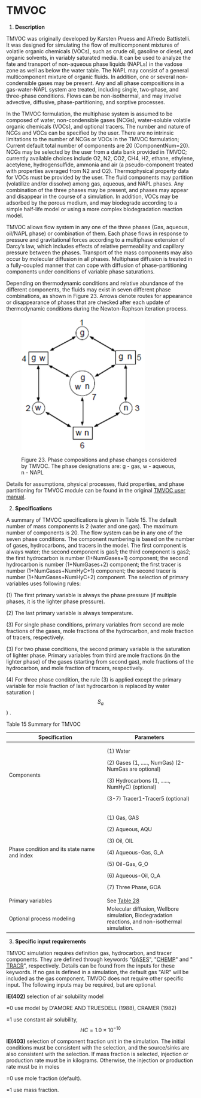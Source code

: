 # TMVOC

1. **Description**

TMVOC was originally developed by Karsten Pruess and Alfredo Battistelli. It was designed for simulating the flow of multicomponent mixtures of volatile organic chemicals (VOCs), such as crude oil, gasoline or diesel, and organic solvents, in variably saturated media. It can be used to analyze the fate and transport of non-aqueous phase liquids (NAPLs) in the vadose zone as well as below the water table. The NAPL may consist of a general multicomponent mixture of organic fluids. In addition, one or several non-condensible gases may be present. Any and all phase compositions in a gas-water-NAPL system are treated, including single, two-phase, and three-phase conditions. Flows can be non-isothermal, and may involve advective, diffusive, phase-partitioning, and sorptive processes.&#x20;

In the TMVOC formulation, the multiphase system is assumed to be composed of water, non-condensible gases (NCGs), water-soluble volatile organic chemicals (VOCs), and optional tracers. The number and nature of NCGs and VOCs can be specified by the user. There are no intrinsic limitations to the number of NCGs or VOCs in the TMVOC formulation; Current default total number of components are 20 (ComponentNum=20).  NCGs may be selected by the user from a data bank provided in TMVOC; currently available choices include O2, N2, CO2, CH4, H2, ethane, ethylene, acetylene,   hydrogensulfide, ammonia and air (a pseudo-component treated with properties averaged from N2 and O2).  Thermophysical property data for VOCs must be provided by the user. The fluid components may partition (volatilize and/or dissolve) among gas, aqueous, and NAPL phases. Any combination of the three phases may be present, and phases may appear and disappear in the course of a simulation. In addition, VOCs may be adsorbed by the porous medium, and may biodegrade according to a simple half-life model or using a more complex biodegradation reaction model.

TMVOC allows flow system in any one of the three phases (Gas, aqueous, oil/NAPL phase) or combination of them.  Each phase flows in response to pressure and gravitational forces according to a multiphase extension of Darcy’s law, which includes effects of relative permeability and capillary pressure between the phases. Transport of the mass components may also occur by molecular diffusion in all phases. Multiphase diffusion is treated in a fully-coupled manner that can cope with diffusion of phase-partitioning components under conditions of variable phase saturations.&#x20;

Depending on thermodynamic conditions and relative abundance of the different components, the fluids may exist in seven different phase combinations, as shown in Figure 23. Arrows denote routes for appearance or disappearance of phases that are checked after each update of thermodynamic conditions during the Newton-Raphson iteration process.&#x20;

<figure><img src="../.gitbook/assets/image (59).png" alt=""><figcaption><p>Figure 23. Phase compositions and phase changes considered by TMVOC. The phase designations are: g - gas, w - aqueous, n - NAPL</p></figcaption></figure>

Details for assumptions, physical processes, fluid properties, and phase partitioning for TMVOC module can be found in the original [TMVOC user manual](https://tough.lbl.gov/assets/files/Tough3/TMVOC\_Users\_Guide.pdf).&#x20;

2. **Specifications**

A summary of TMVOC specifications is given in Table 15. The default number of mass components is 2 (water and one gas). The maximum number of components is 20.  The flow system can be in any one of the seven phase conditions.  The component numbering is based on the number of gases, hydrocarbons, and tracers in the model. The first component is always water; the second component is gas1; the third component is gas2; the first hydrocarbon is number (1+NumGases+1) component; the second hydrocarbon is number (1+NumGases+2) component; the first tracer is number (1+NumGases+NumHyC+1) component; the second tracer is number (1+NumGases+NumHyC+2) component. The selection of primary variables uses following rules:

(1) The first primary variable is always the phase pressure (if multiple phases, it is the lighter phase pressure).

(2) The last primary variable is always temperature.

(3) For single phase conditions, primary variables from second are mole fractions of the gases, mole fractions of the hydrocarbon, and mole fraction of tracers, respectively.

(3) For two phase conditions, the second primary variable is the saturation of lighter phase.  Primary variables from third are mole fractions (in the lighter phase) of the gases (starting from second gas), mole fractions of the hydrocarbon, and mole fraction of tracers, respectively.

(4) For three phase condition, the rule (3) is applied except the primary variable for mole fraction of last hydrocarbon is replaced by water saturation ( $$S_a$$) . &#x20;

Table 15 Summary for TMVOC

<table><thead><tr><th width="248">Specification</th><th>Parameters</th></tr></thead><tbody><tr><td>Components</td><td><p>(1) Water</p><p>(2) Gases (1, ....., NumGas) (2-NumGas are optional)</p><p>(3) Hydrocarbons (1, ......, NumHyC) (optional)</p><p>(3-7) Tracer1-Tracer5 (optional)</p></td></tr><tr><td>Phase condition and its state name and index</td><td><p>(1) Gas, GAS </p><p>(2) Aqueous, AQU </p><p>(3) Oil, OIL</p><p>(4) Aqueous-Gas, G_A</p><p>(5) Oil-Gas, G_O</p><p>(6) Aqueous-Oil, O_A</p><p>(7) Three Phase, GOA</p></td></tr><tr><td>Primary variables</td><td>See <a href="../preparation-of-model-input/inputs-for-initial-conditions/tmvoc.md">Table 28</a></td></tr><tr><td>Optional process modeling</td><td>Molecular diffusion, Wellbore simulation, Biodegradation reactions, and non-isothermal simulation. </td></tr></tbody></table>

3. **Specific input requirements**

TMVOC simulation requires definition gas, hydrocarbon, and tracer components. They are defined through keywords "[GASES](../preparation-of-model-input/keywords-and-input-data/gases.md)", "[CHEMP](../preparation-of-model-input/keywords-and-input-data/chemp.md)" and " [TRACR](../preparation-of-model-input/keywords-and-input-data/tracr.md)", respectively. Details can be found from the inputs for these keywords. If no gas is defined in a simulation, the default gas "AIR" will be included as the gas component. TMVOC does not require other specific input. The following inputs may be required, but are optional.

**IE(402)**               selection of air solubility model

\=0                         use model by D'AMORE AND TRUESDELL (1988), CRAMER (1982)

\=1                           use constant air solubility, $$HC=1.0 \times 10^{-10}$$                                    &#x20;

**IE(403)**               selection of component fraction unit in the simulation. The initial conditions must be consistent with the selection, and the source/sinks are also consistent with the selection. If mass fraction is selected, injection or production rate must be in kilograms. Otherwise, the injection or production rate must be in moles

\=0                          use mole fraction (default).&#x20;

\=1                           use mass fraction.
